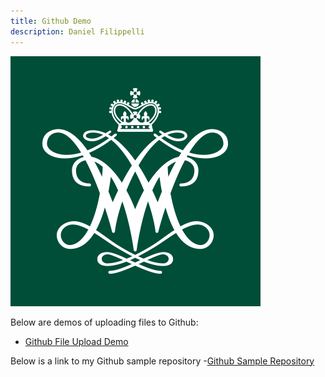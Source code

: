 ```yaml
---
title: Github Demo
description: Daniel Filippelli
---
```


![Test Pic](/pics/WM.png)

Below are demos of uploading files to Github:

- [Github File Upload Demo](/GithubDemo/index.md)

Below is a link to my Github sample repository
-[Github Sample Repository](https://github.com/fillpd/GithubDemoRepository)



